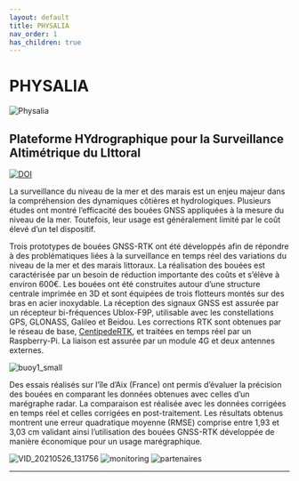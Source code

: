 ```yaml
---
layout: default
title: PHYSALIA
nav_order: 1
has_children: true
---
```


# PHYSALIA

![Physalia](/assets/physalia700x204.png)

## Plateforme HYdrographique pour la Surveillance Altimétrique du LIttoral 

[![DOI](https://zenodo.org/badge/375017002.svg)](https://zenodo.org/badge/latestdoi/375017002)

La surveillance du niveau de la mer et des marais est un enjeu majeur dans la compréhension des dynamiques côtières et hydrologiques. Plusieurs études ont montré l’efficacité des bouées GNSS appliquées à la mesure du niveau de la mer. Toutefois, leur usage est généralement limité par le coût élevé d’un tel
dispositif.

Trois prototypes de bouées GNSS-RTK ont été développés afin de répondre à des problématiques liées à la surveillance en temps réel des variations du niveau de la mer et des marais littoraux. La réalisation des bouées est caractérisée par un besoin de réduction importante des coûts et s’élève à environ 600€.
Les bouées ont été construites autour d’une structure centrale imprimée en 3D et sont équipées de trois flotteurs montés sur des bras en acier inoxydable. La réception des signaux GNSS est assurée par un récepteur bi-fréquences Ublox-F9P, utilisable avec les constellations GPS, GLONASS, Galileo et Beidou. Les corrections RTK sont obtenues par le réseau de base, [CentipedeRTK](https://docs.centipede.fr/), et traitées en temps réel par un Raspberry-Pi. La liaison est assurée par un module 4G et deux antennes externes.

![buoy1_small](/assets/buoy/buoy_minimes_ponton.png)

Des essais réalisés sur l’île d’Aix (France) ont permis d’évaluer la précision des bouées en comparant les données obtenues avec celles d’un marégraphe radar. La comparaison est réalisée avec les données corrigées en temps réel et celles corrigées en post-traitement. Les résultats obtenus montrent une erreur quadratique moyenne (RMSE) comprise entre 1,93 et 3,03 cm validant ainsi l’utilisation des bouées GNSS-RTK développée de manière économique pour un usage marégraphique.

![VID_20210526_131756](/assets/buoy/buoy_iledaix.gif)
![monitoring](/assets/grafana/grafana2_small.png)
![partenaires](/assets/partenaires.png)

-------------------------------------------------------

